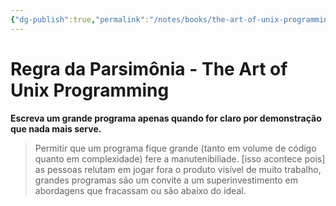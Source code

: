 ```yaml
---
{"dg-publish":true,"permalink":"/notes/books/the-art-of-unix-programming/regra-da-parsimonia/"}
---
```


# Regra da Parsimônia - The Art of Unix Programming

**Escreva um grande programa apenas quando for claro por demonstração que nada mais serve.**

> Permitir que um programa fique grande (tanto em volume de código quanto em complexidade) fere a manutenibiliade. [isso acontece pois] as pessoas relutam em jogar fora o produto visível de muito trabalho, grandes programas são um convite a um superinvestimento em abordagens que fracassam ou são abaixo do ideal.

